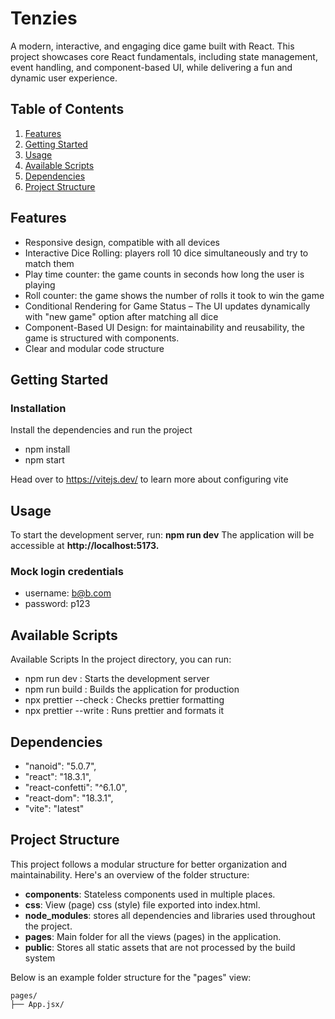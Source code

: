 # Tenzies

A modern, interactive, and engaging dice game built with React. This project showcases core React fundamentals, including state management, event handling, and component-based UI, while delivering a fun and dynamic user experience.

## Table of Contents

1. [Features](#features)
2. [Getting Started](#getting-started)
3. [Usage](#usage)
4. [Available Scripts](#available-scripts)
5. [Dependencies](#dependencies)
6. [Project Structure](#project-structure)

## Features

- Responsive design, compatible with all devices
- Interactive Dice Rolling: players roll 10 dice simultaneously and try to match them
- Play time counter: the game counts in seconds how long the user is playing
- Roll counter: the game shows the number of rolls it took to win the game
- Conditional Rendering for Game Status – The UI updates dynamically with "new game" option after matching all dice
- Component-Based UI Design: for maintainability and reusability, the game is structured with components.
- Clear and modular code structure

## Getting Started

### Installation

Install the dependencies and run the project

- npm install
- npm start

Head over to https://vitejs.dev/ to learn more about configuring vite

## Usage

To start the development server, run:
**npm run dev**
The application will be accessible at **http://localhost:5173.**

### Mock login credentials

- username: b@b.com
- password: p123

## Available Scripts

Available Scripts
In the project directory, you can run:

- npm run dev : Starts the development server
- npm run build : Builds the application for production
- npx prettier --check : Checks prettier formatting
- npx prettier --write : Runs prettier and formats it

## Dependencies

- "nanoid": "5.0.7",
- "react": "18.3.1",
- "react-confetti": "^6.1.0",
- "react-dom": "18.3.1",
- "vite": "latest"

## Project Structure

This project follows a modular structure for better organization and maintainability. Here's an overview of the folder structure:

- **components**: Stateless components used in multiple places.
- **css**: View (page) css (style) file exported into index.html.
- **node_modules**: stores all dependencies and libraries used throughout the project.
- **pages**: Main folder for all the views (pages) in the application.
- **public**: Stores all static assets that are not processed by the build system

Below is an example folder structure for the "pages" view:

```
pages/
├── App.jsx/

```
